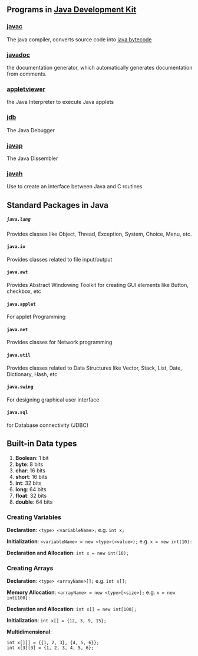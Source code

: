 ## Programs in [Java Development Kit](https://en.wikipedia.org/wiki/Java_Development_Kit)
### [javac](https://docs.oracle.com/javase/8/docs/technotes/tools/windows/javac.html) 
The java compiler, converts source code into [java bytecode](https://docs.oracle.com/javase/specs/jvms/se7/html/jvms-6.html)  

### [javadoc](https://docs.oracle.com/javase/8/docs/technotes/tools/windows/javadoc.html) 
the documentation generator, which automatically generates documentation from comments.

### [appletviewer](https://docs.oracle.com/javase/9/tools/appletviewer.htm#JSWOR612) 
the Java Interpreter to execute Java applets

### [jdb](https://docs.oracle.com/javase/7/docs/technotes/tools/windows/jdb.html) 
The Java Debugger

### [javap](https://docs.oracle.com/javase/8/docs/technotes/tools/windows/javap.html)
The Java Dissembler

### [javah](https://docs.oracle.com/javase/9/tools/javah.htm)
Use to create an interface between Java and C routines


## Standard Packages in Java
##### `java.lang`
Provides classes like Object, Thread, Exception, System, Choice, Menu, etc.
#### `java.io` 
Provides classes related to file input/output
#### `java.awt` 
Provides Abstract Windowing Toolkit for creating GUI elements like Button, checkbox, etc
#### `java.applet`
For applet Programming
#### `java.net`
Provides classes for Network programming
#### `java.util`
Provides classes related to Data Structures like Vector, Stack, List, Date, Dictionary, Hash, etc
#### `java.swing`
For designing graphical user interface
#### `java.sql`
for Database connectivity (JDBC)


## Built-in Data types
1. **Boolean**: 1 bit
2. **byte**: 8 bits
3. **char**: 16 bits
4. **short**: 16 bits
5. **int**: 32 bits
6. **long**: 64 bits
7. **float**: 32 bits
8. **double**: 64 bits


### Creating Variables
**Declaration**: `<type> <variableName>;`
e.g. `int x;`

**Initialization**: `<variableName> = new <type>(<value>);`
e.g. `x = new int(10):`

**Declaration and Allocation**: `int x = new int(10);`


### Creating Arrays
**Declaration**: `<type> <arrayName>[];`
e.g. `int x[];`

**Memory Allocation**: `<arrayName> = new <type>[<size>];`
e.g. `x = new int[100]:`

**Declaration and Allocation**: `int x[] = new int[100];`

**Initialization**: `int x[] = {12, 3, 9, 15};`

**Multidimensional**:
```
int x[][] = {{1, 2, 3}, {4, 5, 6}};
int x[3][3] = {1, 2, 3, 4, 5, 6};
```
